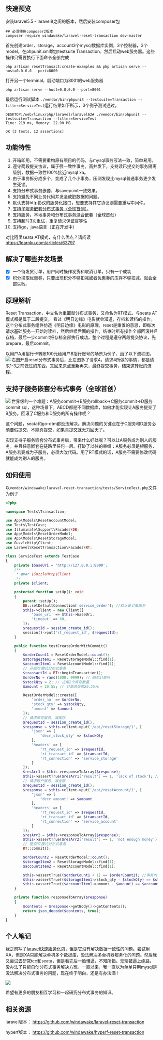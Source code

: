 ## 快速预览
安装laravel5.5 - laravel8之间的版本，然后安装composer包
```shell
## 必须使用composer2版本
composer require windawake/laravel-reset-transaction dev-master
```

首先创建order，storage，account3个mysql数据库实例，3个控制器，3个model，在phpunit.xml增加testsuite Transaction，然后启动web服务器。这些操作只需要执行下面命令全部完成
```shell
php artisan resetTransact:create-examples && php artisan serve --host=0.0.0.0 --port=8000
```
打开另一个terminal，启动端口为8001的web服务器
```shell
php artisan serve --host=0.0.0.0 --port=8001
```
最后运行测试脚本 `
./vendor/bin/phpunit --testsuite=Transaction --filter=ServiceTest
`运行结果如下所示，3个例子测试通过。
```shell
DESKTOP:/web/linux/php/laravel/laravel62# ./vendor/bin/phpunit --testsuite=Transaction --filter=ServiceTest
Time: 219 ms, Memory: 22.00 MB

OK (3 tests, 12 assertions)
```

## 功能特性
1. 开箱即用，不需要重构原有项目的代码，与mysql事务写法一致，简单易用。
2. 遵守两段提交协议，属于强一致性事务，高并发下，支持读已提交的事务隔离级别，数据一致性100%接近mysql xa。
3. 由于事务拆分成多个，变成了几个小事务，压测发现比mysql普通事务更少发生死锁。
4. 支持分布式事务嵌套，与savepoint一致效果。
5. 支持避免不同业务代码并发造成脏数据的问题。
6. 默认支持http协议的服务化接口，想要支持其它协议则需要重写中间件。
7. [支持子服务嵌套分布式事务（全球首创）](#支持子服务嵌套分布式事务（全球首创）)。
8. 支持服务，本地事务和分布式事务混合嵌套（全球首创）
9. 支持超时3次重试，重复请求保证幂等性
10. 支持go，java语言（正在开发中）

对比阿里seata AT模式，有什么优点？请阅读 https://learnku.com/articles/63797

## 解决了哪些并发场景
- [x] 一个待发货订单，用户同时操作发货和取消订单，只有一个成功
- [x] 积分换取优惠券，只要出现积分不够扣减或者优惠券的库存不够扣减，就会全部失败。

## 原理解析
Reset Transaction，中文名为重置型分布式事务，又命名为RT模式，与seata AT模式都是属于二段提交。
看过《明日边缘》电影就会知道，存档和读档的操作。这个分布式事务组件仿造《明日边缘》电影的原理，reset是重置的意思，即每次请求基础服务一开始时读档，然后继续后面的操作，结束时所有操作全部回滚并且存档，最后一步commit把存档全部执行成功。整个过程是遵守两段提交协议，先prepare，最后commit。

以用户A用招行卡转账100元给用户B招行账号的场景为例子，画了以下流程图。
![](https://cdn.learnku.com/uploads/images/202111/18/46914/RRw5OHCKvK.png!large)
右图开启reset分布式事务后，比左图多了请求4。请求4所做的事情，都是请求1-3之前做过的东西，又回来原点重新再来，最终提交事务，结束这转账的流程。

## 支持子服务嵌套分布式事务（全球首创）
![](https://cdn.learnku.com/uploads/images/202112/30/46914/IzHhjfjHC1.png!large)
世界级的一个难题：A服务commit->B服务rollback->C服务commit->D服务commit sql，这种场景下，ABCD都是不同数据库，如何才能实现让A服务提交了B服务，回滚了C服务和D服务的所有操作呢？

这个问题，seata和go-dtm都没法解决。解决问题的关键点在于C服务和D服务必须要假提交，不能真提交，如果真提交就无力回天了。

实现支持子服务嵌套分布式事务后，带来什么好处呢？可以让A服务成为别人的服务，并且任意嵌套在链路里任何一层。打破了以往的束缚：A服务必须是根服务，A服务若要成为子服务，必须大改代码。用了RT模式的话，A服务不需要修改代码就能成为别人的服务。

## 如何使用

以`vendor/windawake/laravel-reset-transaction/tests/ServiceTest.php`文件为例子
```php
<?php

namespace Tests\Transaction;

use App\Models\ResetAccountModel;
use Tests\TestCase;
use Illuminate\Support\Facades\DB;
use App\Models\ResetOrderModel;
use App\Models\ResetStorageModel;
use GuzzleHttp\Client;
use Laravel\ResetTransaction\Facades\RT;

class ServiceTest extends TestCase
{
    private $baseUri = 'http://127.0.0.1:8000';
    /**
     * @var \GuzzleHttp\Client
     */
    private $client;

    protected function setUp(): void
    {
        parent::setUp();
        DB::setDefaultConnection('service_order'); //默认是订单服务
        $this->client = new Client([
            'base_uri' => $this->baseUri,
            'timeout' => 60,
        ]);
		$requestId = session_create_id();
		session()->put('rt_request_id', $requestId);
    }

    public function testCreateOrderWithCommit()
    {
        $orderCount1 = ResetOrderModel::count();
        $storageItem1 = ResetStorageModel::find(1);
        $accountItem1 = ResetAccountModel::find(1);
		// 开启RT模式分布式事务
        $transactId = RT::beginTransaction();
        $orderNo = rand(1000, 9999); // 随机订单号
        $stockQty = 2; // 占用2个库存数量
        $amount = 20.55; // 订单总金额20.55元

        ResetOrderModel::create([
            'order_no' => $orderNo,
            'stock_qty' => $stockQty,
            'amount' => $amount
        ]);
        // 请求库存服务，减库存
		$requestId = session_create_id();
        $response = $this->client->put('/api/resetStorage/1', [
            'json' => [
                'decr_stock_qty' => $stockQty
            ],
            'headers' => [
                'rt_request_id' => $requestId,
                'rt_transact_id' => $transactId,
                'rt_connection' => 'service_storage'
            ]
        ]);
        $resArr1 = $this->responseToArray($response);
        $this->assertTrue($resArr1['result'] == 1, 'lack of stock'); //返回值是1，说明操作成功
        // 请求账户服务，减金额
		$requestId = session_create_id();
        $response = $this->client->put('/api/resetAccount/1', [
            'json' => [
                'decr_amount' => $amount
            ],
            'headers' => [
                'rt_request_id' => $requestId,
                'rt_transact_id' => $transactId,
                'rt_connection' => 'service_account'
            ]
        ]);
        $resArr2 = $this->responseToArray($response);
        $this->assertTrue($resArr2['result'] == 1, 'not enough money'); //返回值是1，说明操作成功
		// 提交RT模式分布式事务
        RT::commit();

        $orderCount2 = ResetOrderModel::count();
        $storageItem2 = ResetStorageModel::find(1);
        $accountItem2 = ResetAccountModel::find(1);

        $this->assertTrue(($orderCount1 + 1) == $orderCount2); //事务内创建了一个订单
        $this->assertTrue(($storageItem1->stock_qty - $stockQty) == $storageItem2->stock_qty); //事务内创建订单后需要扣减库存
        $this->assertTrue(($accountItem1->amount - $amount) == $accountItem2->amount); //事务内创建订单后需要扣减账户金额
    }

    private function responseToArray($response)
    {
        $contents = $response->getBody()->getContents();
        return json_decode($contents, true);
    }
}


```


## 个人笔记
我之前写了[laravel快速服务化包](https://learnku.com/articles/61638 "laravel快速服务化包")，但是它没有解决数据一致性的问题。尝试用XA，但是XA只能解决单机多个数据库，没法解决多台机器服务化的问题。然后我又尝试去研究tcc和seata，但是看完后一脸懵逼，不知所措。无奈被逼上绝路，没办法了只能自创分布式事务解决方案。一直以来，我一直以为单单只用mysql是没法解决分布式事务的问题，现在终于明白，还是有办法滴！

![](https://cdn.learnku.com/uploads/images/202201/17/46914/9bK3LbaOUE.jpg!large)

希望有更多的朋友相互学习和一起研究分布式事务的知识。
## 相关资源
laravel版本： https://github.com/windawake/laravel-reset-transaction

hyperf版本： https://github.com/windawake/hyperf-reset-transaction

